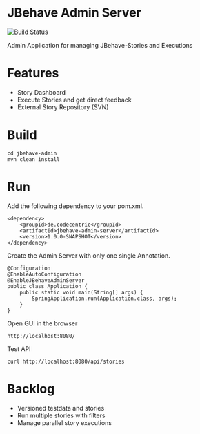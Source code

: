 JBehave Admin Server
================================================

[![Build Status](https://travis-ci.org/denschu/jbehave-admin.png?branch=master)](https://travis-ci.org/denschu/jbehave-admin)

Admin Application for managing JBehave-Stories and Executions

# Features

* Story Dashboard
* Execute Stories and get direct feedback
* External Story Repository (SVN)

# Build

	cd jbehave-admin
	mvn clean install

# Run

Add the following dependency to your pom.xml.

```
<dependency>
	<groupId>de.codecentric</groupId>
	<artifactId>jbehave-admin-server</artifactId>
	<version>1.0.0-SNAPSHOT</version>
</dependency>
```

Create the Admin Server with only one single Annotation.

```
@Configuration
@EnableAutoConfiguration
@EnableJBehaveAdminServer
public class Application {
	public static void main(String[] args) {
		SpringApplication.run(Application.class, args);
	}
}
```

Open GUI in the browser
	
	http://localhost:8080/
	
Test API

	curl http://localhost:8080/api/stories
		
	
# Backlog

* Versioned testdata and stories
* Run multiple stories with filters
* Manage parallel story executions
